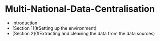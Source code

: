 # Multi-National-Data-Centralisation

- [Introduction](#introduction)
- [Section 1](#Setting up the environment)
- [Section 2](#Extracting and cleaning the data from the data sources)
